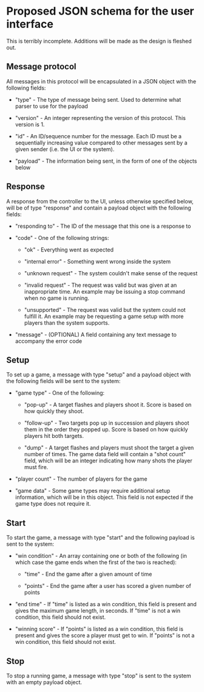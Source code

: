 # Proposed JSON schema for the user interface

This is terribly incomplete. Additions will be made as the design is fleshed out.

## Message protocol

All messages in this protocol will be encapsulated in a JSON object with the following fields:

- "type" - The type of message being sent. Used to determine what parser to use for the payload

- "version" - An integer representing the version of this protocol. This version is 1.

- "id" - An ID/sequence number for the message. Each ID must be a sequentially increasing value compared to other
  messages sent by a given sender (i.e. the UI or the system).

- "payload" - The information being sent, in the form of one of the objects below

## Response

A response from the controller to the UI, unless otherwise specified below, will be of type "response"
and contain a payload object with the following fields:

- "responding to" - The ID of the message that this one is a response to

- "code" - One of the following strings:

    - "ok" - Everything went as expected

    - "internal error" - Something went wrong inside the system

    - "unknown request" - The system couldn't make sense of the request

    - "invalid request" - The request was valid but was given at an inappropriate time.
                          An example may be issuing a stop command when no game is running.

    - "unsupported" - The request was valid but the system could not fulfill it.
                      An example may be requesting a game setup with more players than the system supports.

- "message" - (OPTIONAL) A field containing any text message to accompany the error code

## Setup

To set up a game, a message with type "setup" and a payload object with the following fields will be sent to the system:

- "game type" - One of the following:

  - "pop-up" - A target flashes and players shoot it. Score is based on how quickly they shoot.

  - "follow-up" - Two targets pop up in succession and players shoot them in the order they popped up.
                  Score is based on how quickly players hit both targets.

  - "dump" - A target flashes and players must shoot the target a given number of times.
             The game data field will contain a "shot count" field, which will be an integer indicating
             how many shots the player must fire.

- "player count" - The number of players for the game

- "game data" - Some game types may require additional setup information, which will be in this object.
                This field is not expected if the game type does not require it.

## Start

To start the game, a message with type "start" and the following payload is sent to the system:

- "win condition" - An array containing one or both of the following
  (in which case the game ends when the first of the two is reached):

  - "time" - End the game after a given amount of time

  - "points" - End the game after a user has scored a given number of points

- "end time" - If "time" is listed as a win condition,
               this field is present and gives the maximum game length, in seconds.
               If "time" is not a win condition, this field should not exist.

- "winning score" - If "points" is listed as a win condition,
                    this field is present and gives the score a player must get to win.
                    If "points" is not a win condition, this field should not exist.

## Stop

To stop a running game, a message with type "stop" is sent to the system with an empty payload object.
